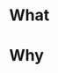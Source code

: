 <!--
PRありがとうございます！ 可能であればタイトルに、以下で示すようなPRの種類が分かるようなキーワードをプリフィクスしてください。
fix / refactor / feat / enhance / perf / chore
-->
<!--
Thank you for your PR! If possible, prefix the title with a keyword that identifies the type of this PR, as shown below.
fix / refactor / feat / enhance / perf / chore
-->

# What
<!-- このPRで何をしたのか？ どう変わるのか？ -->
<!-- What did you do with this PR? How will it change things? -->

# Why
<!-- なぜそうするのか？ どういう意図なのか？ -->
<!-- Why do you do it? What are your intentions? -->

